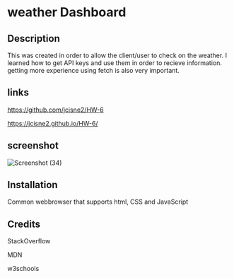 # weather Dashboard 

## Description
This was created in order to allow the client/user to check on the weather. 
I learned how to get API keys and use them in order to recieve information. 
getting more experience using fetch is also very important.

## links

https://github.com/jcisne2/HW-6

https://jcisne2.github.io/HW-6/

## screenshot
![Screenshot (34)](https://user-images.githubusercontent.com/108189023/184805411-6347b3fc-7652-4f76-b0ab-9646886bce64.png)

## Installation
Common webbrowser that supports html, CSS and JavaScript


## Credits
StackOverflow

MDN

w3schools
